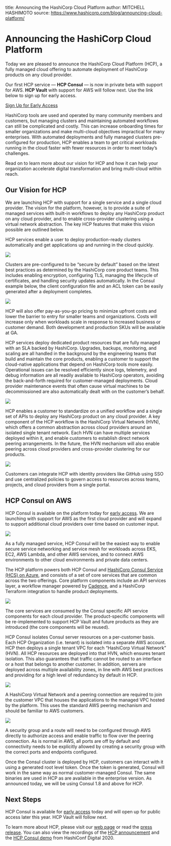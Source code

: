 title: Announcing the HashiCorp Cloud Platform
author: MITCHELL HASHIMOTO
source: https://www.hashicorp.com/blog/announcing-cloud-platform/

# Announcing the HashiCorp Cloud Platform

Today we are pleased to announce the HashiCorp Cloud Platform (HCP), a fully managed cloud offering to automate deployment of HashiCorp products on any cloud provider.

Our first HCP service — **HCP Consul** — is now in private beta with support for AWS. **HCP Vault** with support for AWS will follow next. Use the link below to sign up for early access.

[Sign Up for Early Access](https://www.hashicorp.com/cloud-platform/request-access)

HashiCorp tools are used and operated by many community members and customers, but managing clusters and maintaining automated workflows can still be complicated and costly. This can increase onboarding times for smaller organizations and make multi-cloud objectives impractical for many enterprises. With automated deployments and fully managed clusters pre-configured for production, HCP enables a team to get critical workloads running in the cloud faster with fewer resources in order to meet today’s challenges.

Read on to learn more about our vision for HCP and how it can help your organization accelerate digital transformation and bring multi-cloud within reach.

## Our Vision for HCP

We are launching HCP with support for a single service and a single cloud provider. The vision for the platform, however, is to provide a suite of managed services with built-in workflows to deploy any HashiCorp product on any cloud provider, and to enable cross-provider clustering using a virtual network abstraction. The key HCP features that make this vision possible are outlined below.

HCP services enable a user to deploy production-ready clusters automatically and get applications up and running in the cloud quickly.

![](https://www.datocms-assets.com/2885/1592602025-consulcreateshort.gif?fit=max&fm=gif&q=80&w=2000)

Clusters are pre-configured to be “secure by default” based on the latest best practices as determined by the HashiCorp core product teams. This includes enabling encryption, configuring TLS, managing the lifecycle of certificates, and handling security updates automatically. In the Consul example below, the client configuration file and an ACL token can be easily generated after a deployment completes.

![](https://www.datocms-assets.com/2885/1592672094-consul-config2.png?fit=max&fm=png&q=80&w=2000)

HCP will also offer pay-as-you-go pricing to minimize upfront costs and lower the barrier to entry for smaller teams and organizations. Costs will increase only when workloads scale in response to increased business or customer demand. Both development and production SKUs will be available at GA.

HCP services deploy dedicated product resources that are fully managed with an SLA backed by HashiCorp. Upgrades, backups, monitoring, and scaling are all handled in the background by the engineering teams that build and maintain the core products, enabling a customer to support the cloud-native applications that depend on HashiCorp tools more easily. Operational issues can be resolved efficiently since logs, telemetry, and debug information are all readily available to HashiCorp operators, avoiding the back-and-forth required for customer-managed deployments. Cloud provider maintenance events that often cause virtual machines to be decommissioned are also automatically dealt with on the customer’s behalf.

![](https://www.datocms-assets.com/2885/1592602085-fully-managed-status.png?fit=max&fm=png&q=80&w=2000)

HCP enables a customer to standardize on a unified workflow and a single set of APIs to deploy any HashiCorp product on any cloud provider. A key component of the HCP workflow is the HashiCorp Virtual Network (HVN), which offers a common abstraction across cloud providers around an isolated single tenant network. Each HVN can have multiple services deployed within it, and enable customers to establish direct network peering arrangements. In the future, the HVN mechanism will also enable peering across cloud providers and cross-provider clustering for our products.

![](https://www.datocms-assets.com/2885/1592602051-createhvnshort.gif?fit=max&fm=gif&q=80&w=2000)

Customers can integrate HCP with identity providers like GitHub using SSO and use centralized policies to govern access to resources across teams, projects, and cloud providers from a single portal.

## HCP Consul on AWS

HCP Consul is available on the platform today for [early access](https://www.hashicorp.com/cloud-platform/request-access). We are launching with support for AWS as the first cloud provider and will expand to support additional cloud providers over time based on customer input.

![](https://www.datocms-assets.com/2885/1592605691-hcp-consul-in-blog.png?fit=max&fm=png&q=80&w=2000)

As a fully managed service, HCP Consul will be the easiest way to enable secure service networking and service mesh for workloads across EKS, EC2, AWS Lambda, and other AWS services, and to connect AWS environments to other cloud environments and private data centers.

The HCP platform powers both HCP Consul and [HashiCorp Consul Service (HCS) on Azure](https://www.hashicorp.com/hcs), and consists of a set of core services that are common across the two offerings. Core platform components include an API services layer, a workflow manager powered by [Cadence](https://github.com/uber/cadence), and a HashiCorp Terraform integration to handle product deployments.

![](https://www.datocms-assets.com/2885/1592602092-hcp-architecture.png?fit=max&fm=png&q=80&w=2000)

The core services are consumed by the Consul specific API service components for each cloud provider. The product-specific components will be re-implemented to support HCP Vault and future products as they are introduced (the core components will be reused).

HCP Consul isolates Consul server resources on a per-customer basis. Each HCP Organization (i.e. tenant) is isolated into a separate AWS account. HCP then deploys a single tenant VPC for each “HashiCorp Virtual Network” (HVN). All HCP resources are deployed into that HVN, which ensures tenant isolation. This also guarantees that traffic cannot be routed to an interface or a host that belongs to another customer. In addition, servers are deployed across multiple availability zones, in line with AWS best practices and providing for a high level of redundancy by default in HCP.

![](https://www.datocms-assets.com/2885/1592602096-hcp-consul-on-aws-deployment-pattern.png?fit=max&fm=png&q=80&w=2000)

A HashiCorp Virtual Network and a peering connection are required to join the customer VPC that houses the applications to the managed VPC hosted by the platform. This uses the standard AWS peering mechanism and should be familiar to AWS customers.

![](https://www.datocms-assets.com/2885/1592602102-peeringshort.gif?fit=max&fm=gif&q=80&w=2000)

A security group and a route will need to be configured through AWS directly to authorize access and enable traffic to flow over the peering connection. As is normal in AWS, all ports are off by default and connectivity needs to be explicitly allowed by creating a security group with the correct ports and endpoints configured.

Once the Consul cluster is deployed by HCP, customers can interact with it using a generated root level token. Once the token is generated, Consul will work in the same way as normal customer-managed Consul. The same binaries are used in HCP as are available in the enterprise version. As announced today, we will be using Consul 1.8 and above for HCP.

## Next Steps

HCP Consul is available for [early access](https://www.hashicorp.com/cloud-platform/request-access) today and will open up for public access later this year. HCP Vault will follow next.

To learn more about HCP, please visit our [web page](https://www.hashicorp.com/cloud-platform) or read the [press release](https://www.globenewswire.com/NewsRoom/ReleaseNg/3556566). You can also view the recordings of the [HCP announcement](https://www.hashicorp.com/resources/hashiconf-digital-keynote-hashicorp-cloud-platform-announcement) and the [HCP Consul demo](https://www.hashicorp.com/resources/hashicorp-cloud-platform-consul-hashiconf-keynote-demo) from HashiConf Digital 2020.